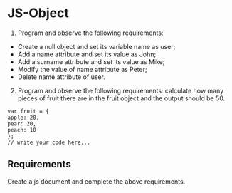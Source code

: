 # JS-Object

1. Program and observe the following requirements:  
  - Create a null object and set its variable name as user; 
  - Add a name attribute and set its value as John; 
  - Add a surname attribute and set its value as Mike; 
  - Modify the value of name attribute as Peter; 
  - Delete name attribute of user. 
 
2. Program and observe the following requirements: calculate how many pieces of fruit there are in the fruit object and the output should be 50. 

```
var fruit = {
apple: 20,
pear: 20,
peach: 10
};
// write your code here...
```
## Requirements
Create a js document and complete the above requirements.
